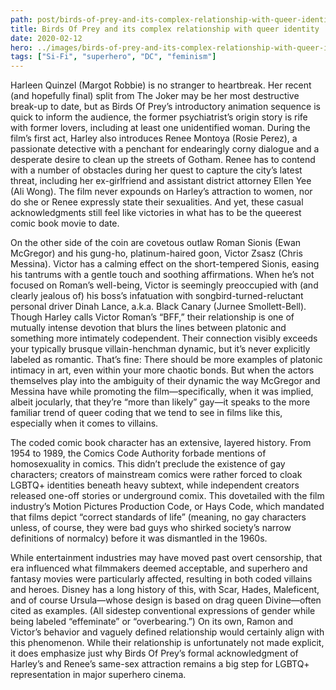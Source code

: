```yaml
---
path: post/birds-of-prey-and-its-complex-relationship-with-queer-identity
title: Birds Of Prey and its complex relationship with queer identity
date: 2020-02-12
hero: ../images/birds-of-prey-and-its-complex-relationship-with-queer-identity.png
tags: ["Si-Fi", "superhero", "DC", "feminism"]
---
```


Harleen Quinzel (Margot Robbie) is no stranger to heartbreak. Her recent (and hopefully final) split from The Joker may be her most destructive break-up to date, but as Birds Of Prey’s introductory animation sequence is quick to inform the audience, the former psychiatrist’s origin story is rife with former lovers, including at least one unidentified woman. During the film’s first act, Harley also introduces Renee Montoya (Rosie Perez), a passionate detective with a penchant for endearingly corny dialogue and a desperate desire to clean up the streets of Gotham. Renee has to contend with a number of obstacles during her quest to capture the city’s latest threat, including her ex-girlfriend and assistant district attorney Ellen Yee (Ali Wong). The film never expounds on Harley’s attraction to women, nor do she or Renee expressly state their sexualities. And yet, these casual acknowledgments still feel like victories in what has to be the queerest comic book movie to date.

On the other side of the coin are covetous outlaw Roman Sionis (Ewan McGregor) and his gung-ho, platinum-haired goon, Victor Zsasz (Chris Messina). Victor has a calming effect on the short-tempered Sionis, easing his tantrums with a gentle touch and soothing affirmations. When he’s not focused on Roman’s well-being, Victor is seemingly preoccupied with (and clearly jealous of) his boss’s infatuation with songbird-turned-reluctant personal driver Dinah Lance, a.k.a. Black Canary (Jurnee Smollett-Bell). Though Harley calls Victor Roman’s “BFF,” their relationship is one of mutually intense devotion that blurs the lines between platonic and something more intimately codependent. Their connection visibly exceeds your typically brusque villain-henchman dynamic, but it’s never explicitly labeled as romantic. That’s fine: There should be more examples of platonic intimacy in art, even within your more chaotic bonds. But when the actors themselves play into the ambiguity of their dynamic the way McGregor and Messina have while promoting the film—specifically, when it was implied, albeit jocularly, that they’re “more than likely” gay—it speaks to the more familiar trend of queer coding that we tend to see in films like this, especially when it comes to villains.

The coded comic book character has an extensive, layered history. From 1954 to 1989, the Comics Code Authority forbade mentions of homosexuality in comics. This didn’t preclude the existence of gay characters; creators of mainstream comics were rather forced to cloak LGBTQ+ identities beneath heavy subtext, while independent creators released one-off stories or underground comix. This dovetailed with the film industry’s Motion Pictures Production Code, or Hays Code, which mandated that films depict “correct standards of life” (meaning, no gay characters unless, of course, they were bad guys who shirked society’s narrow definitions of normalcy) before it was dismantled in the 1960s.

While entertainment industries may have moved past overt censorship, that era influenced what filmmakers deemed acceptable, and superhero and fantasy movies were particularly affected, resulting in both coded villains and heroes. Disney has a long history of this, with Scar, Hades, Maleficent, and of course Ursula—whose design is based on drag queen Divine—often cited as examples. (All sidestep conventional expressions of gender while being labeled “effeminate” or “overbearing.”) On its own, Ramon and Victor’s behavior and vaguely defined relationship would certainly align with this phenomenon. While their relationship is unfortunately not made explicit, it does emphasize just why Birds Of Prey’s formal acknowledgment of Harley’s and Renee’s same-sex attraction remains a big step for LGBTQ+ representation in major superhero cinema.

